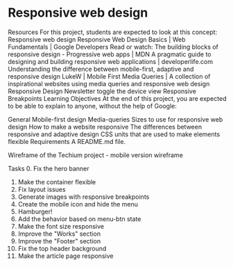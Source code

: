 <h1>Responsive web design</h1>
Resources
For this project, students are expected to look at this concept:
Responsive web design
Responsive Web Design Basics | Web Fundamentals | Google Developers
Read or watch:
The building blocks of responsive design - Progressive web apps | MDN
A pragmatic guide to designing and building responsive web applications | developerlife.com
Understanding the difference between mobile-first, adaptive and responsive design
LukeW | Mobile First
Media Queries | A collection of inspirational websites using media queries and responsive web design
Responsive Design Newsletter
toggle the device view
Responsive Breakpoints
Learning Objectives
At the end of this project, you are expected to be able to explain to anyone, without the help of Google:

General
Mobile-first design
Media-queries
Sizes to use for responsive web design
How to make a website responsive
The differences between responsive and adaptive design
CSS units that are used to make elements flexible
Requirements
A README.md file.

Wireframe of the Techium project - mobile version
wireframe

Tasks
 0. Fix the hero banner
 1. Make the container flexible
 2. Fix layout issues
 3. Generate images with responsive breakpoints
 4. Create the mobile icon and hide the menu
 5. Hamburger!
 6. Add the behavior based on menu-btn state
 7. Make the font size responsive
 8. Improve the "Works" section
 9. Improve the "Footer" section
 10. Fix the top header background
 11. Make the article page responsive